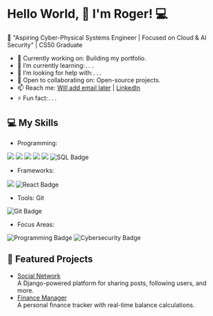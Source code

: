 # Hello World, 👋 I'm Roger! 💻

🌟 "Aspiring Cyber-Physical Systems Engineer | Focused on Cloud & AI Security" | CS50 Graduate

- 🔭 Currently working on: Building my portfolio. 
- 🌱 I’m currently learning:```...```
- 🤔 I’m looking for help with:```...```
- 👯 Open to collaborating on: Open-source projects.
- 📫 Reach me: [Will add email later](mailto:email@example.com) | [LinkedIn ](https://www.linkedin.com/in/roger-campo-cordova-574bb930a/)
- ⚡ Fun fact:```...```

## 💻 My Skills
- Programming: 
<span> 
  <img src="https://img.shields.io/badge/HTML5-E34F26?style=for-the-badge&logo=html5&logoColor=white">
  <img src="https://img.shields.io/badge/CSS3-1572B6?style=for-the-badge&logo=css3&logoColor=white">
  <img src="https://img.shields.io/badge/Python-abcdef?style=for-the-badge&logo=Python&logoColor=black">
  <img src="https://img.shields.io/badge/JavaScript-F7DF1E?style=for-the-badge&logo=javascript&logoColor=black">
  <img src="https://img.shields.io/badge/C-00599C?style=for-the-badge&logo=c&logoColor=white">
  <img src="https://img.shields.io/badge/SQL-777BB4?style=for-the-badge&logo=SQL&logoColor=white" alt="SQL Badge">
</span>

- Frameworks:
<span>
  <img src="https://img.shields.io/badge/Django-00599C?style=for-the-badge&logo=Django&logoColor=white">
  <img src="https://img.shields.io/badge/React-61DAFB?style=for-the-badge&logo=React&logoColor=white" alt="React Badge">
</span> 

- Tools: Git
<span>
  <img src="https://img.shields.io/badge/Git-4478C0?style=for-the-badge&logo=Git&logoColor=white" alt="Git Badge">
</span>

- Focus Areas:
<span>
  <img src="https://img.shields.io/badge/Programming-0xff0000?style=for-the-badge&logo=Programming&logoColor=white" alt="Programming Badge">
  <img src="https://img.shields.io/badge/Cybersecurity-00599C?style=for-the-badge&logo=Cybersecurity&logoColor=white" alt="Cybersecurity Badge">
</span> 
 
## 🌟 Featured Projects
- [Social Network](https://github.com/yourusername/social-network)  
  A Django-powered platform for sharing posts, following users, and more.
- [Finance Manager](https://github.com/yourusername/finance-manager)  
  A personal finance tracker with real-time balance calculations.
 
